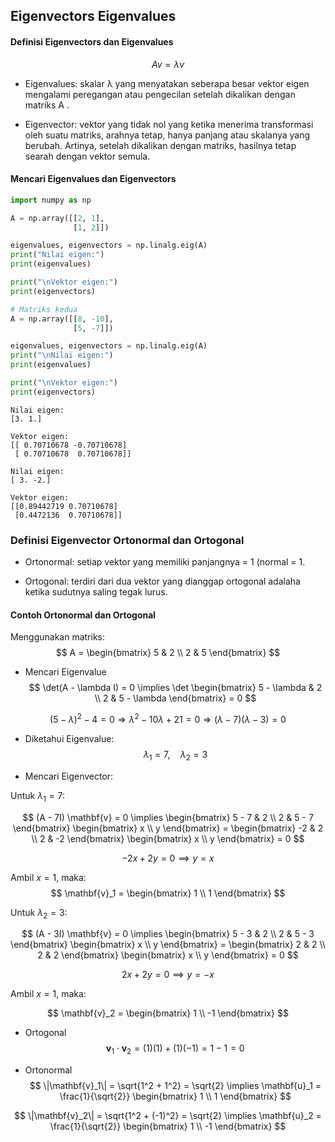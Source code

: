 ## **Eigenvectors Eigenvalues**
#### **Definisi Eigenvectors dan Eigenvalues**

$$Av=λv$$ 

* Eigenvalues: skalar λ yang menyatakan seberapa besar vektor eigen mengalami peregangan atau pengecilan setelah dikalikan dengan matriks  A .

* Eigenvector: vektor yang tidak nol yang ketika menerima transformasi oleh suatu matriks, arahnya tetap, hanya panjang atau skalanya yang berubah. Artinya, setelah dikalikan dengan matriks, hasilnya tetap searah dengan vektor semula.

#### **Mencari Eigenvalues dan Eigenvectors**

```python
import numpy as np

A = np.array([[2, 1],
              [1, 2]])

eigenvalues, eigenvectors = np.linalg.eig(A)
print("Nilai eigen:")
print(eigenvalues)

print("\nVektor eigen:")
print(eigenvectors)

# Matriks kedua
A = np.array([[8, -10],
              [5, -7]])

eigenvalues, eigenvectors = np.linalg.eig(A)
print("\nNilai eigen:")
print(eigenvalues)

print("\nVektor eigen:")
print(eigenvectors)
```

```
Nilai eigen:
[3. 1.]

Vektor eigen:
[[ 0.70710678 -0.70710678]
 [ 0.70710678  0.70710678]]

Nilai eigen:
[ 3. -2.]

Vektor eigen:
[[0.89442719 0.70710678]
 [0.4472136  0.70710678]]
```

### **Definisi Eigenvector Ortonormal dan Ortogonal**

* Ortonormal: setiap vektor yang memiliki panjangnya = 1 (normal = 1.

* Ortogonal: terdiri dari dua vektor yang dianggap ortogonal adalaha ketika sudutnya saling tegak lurus.

#### **Contoh Ortonormal dan Ortogonal**

Menggunakan matriks:
$$
A = \begin{bmatrix}
5 & 2 \\
2 & 5
\end{bmatrix}
$$

* Mencari Eigenvalue
$$
\det(A - \lambda I) = 0 \implies
\det \begin{bmatrix}
5 - \lambda & 2 \\
2 & 5 - \lambda
\end{bmatrix} = 0
$$

$$
(5 - \lambda)^2 - 4 = 0
\Rightarrow \lambda^2 - 10 \lambda + 21 = 0
\Rightarrow (\lambda - 7)(\lambda - 3) = 0
$$

* Diketahui Eigenvalue:
$$
\lambda_1 = 7, \quad \lambda_2 = 3
$$

* Mencari Eigenvector:

Untuk $\lambda_1 = 7:$

$$
(A - 7I) \mathbf{v} = 0 \implies
\begin{bmatrix}
5 - 7 & 2 \\
2 & 5 - 7
\end{bmatrix}
\begin{bmatrix}
x \\
y
\end{bmatrix} =
\begin{bmatrix}
-2 & 2 \\
2 & -2
\end{bmatrix}
\begin{bmatrix}
x \\
y
\end{bmatrix} = 0
$$

$$
-2x + 2y = 0 \implies y = x
$$

Ambil $x = 1$, maka:
$$
\mathbf{v}_1 = \begin{bmatrix} 1 \\ 1 \end{bmatrix}
$$

Untuk $\lambda_2 = 3:$

$$
(A - 3I) \mathbf{v} = 0 \implies
\begin{bmatrix}
5 - 3 & 2 \\
2 & 5 - 3
\end{bmatrix}
\begin{bmatrix}
x \\
y
\end{bmatrix} =
\begin{bmatrix}
2 & 2 \\
2 & 2
\end{bmatrix}
\begin{bmatrix}
x \\
y
\end{bmatrix} = 0
$$

$$
2x + 2y = 0 \implies y = -x
$$

Ambil $x = 1$, maka:

$$
\mathbf{v}_2 = \begin{bmatrix} 1 \\ -1 \end{bmatrix}
$$

* Ortogonal
$$
\mathbf{v}_1 \cdot \mathbf{v}_2 = (1)(1) + (1)(-1) = 1 - 1 = 0
$$

* Ortonormal
$$
\|\mathbf{v}_1\| = \sqrt{1^2 + 1^2} = \sqrt{2} \implies
\mathbf{u}_1 = \frac{1}{\sqrt{2}} \begin{bmatrix} 1 \\ 1 \end{bmatrix}
$$

$$
\|\mathbf{v}_2\| = \sqrt{1^2 + (-1)^2} = \sqrt{2} \implies
\mathbf{u}_2 = \frac{1}{\sqrt{2}} \begin{bmatrix} 1 \\ -1 \end{bmatrix}
$$



